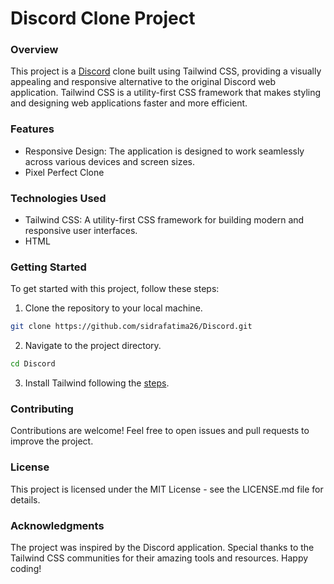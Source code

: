 # Discord Clone Project

### Overview
This project is a [Discord](https://discord.com/) clone built using Tailwind CSS, providing a visually appealing and responsive alternative to the original Discord web application. Tailwind CSS is a utility-first CSS framework that makes styling and designing web applications faster and more efficient.

### Features

- Responsive Design: The application is designed to work seamlessly across various devices and screen sizes.
- Pixel Perfect Clone

### Technologies Used

- Tailwind CSS: A utility-first CSS framework for building modern and responsive user interfaces.
- HTML

### Getting Started
To get started with this project, follow these steps:

1. Clone the repository to your local machine.
```bash
git clone https://github.com/sidrafatima26/Discord.git
```

2. Navigate to the project directory.
```bash
cd Discord
```

3. Install Tailwind following the [steps](https://tailwindcss.com/docs/installation/play-cdn).

### Contributing
Contributions are welcome! Feel free to open issues and pull requests to improve the project.

### License
This project is licensed under the MIT License - see the LICENSE.md file for details.

### Acknowledgments
The project was inspired by the Discord application.
Special thanks to the Tailwind CSS communities for their amazing tools and resources.
Happy coding! 
